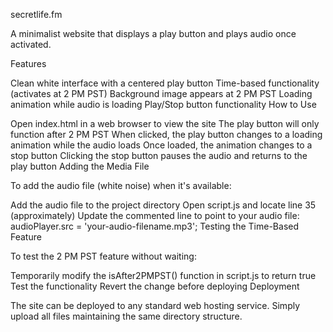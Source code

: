 secretlife.fm

A minimalist website that displays a play button and plays audio once activated.

Features

Clean white interface with a centered play button
Time-based functionality (activates at 2 PM PST)
Background image appears at 2 PM PST
Loading animation while audio is loading
Play/Stop button functionality
How to Use

Open index.html in a web browser to view the site
The play button will only function after 2 PM PST
When clicked, the play button changes to a loading animation while the audio loads
Once loaded, the animation changes to a stop button
Clicking the stop button pauses the audio and returns to the play button
Adding the Media File

To add the audio file (white noise) when it's available:

Add the audio file to the project directory
Open script.js and locate line 35 (approximately)
Update the commented line to point to your audio file:
audioPlayer.src = 'your-audio-filename.mp3';
Testing the Time-Based Feature

To test the 2 PM PST feature without waiting:

Temporarily modify the isAfter2PMPST() function in script.js to return true
Test the functionality
Revert the change before deploying
Deployment

The site can be deployed to any standard web hosting service. Simply upload all files maintaining the same directory structure.
